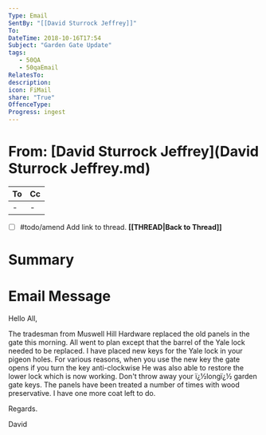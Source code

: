 ```yaml
---
Type: Email
SentBy: "[[David Sturrock Jeffrey]]"
To:
DateTime: 2018-10-16T17:54
Subject: "Garden Gate Update"
tags:
   - 50QA
   - 50qaEmail
RelatesTo:
description:
icon: FiMail
share: "True"
OffenceType:
Progress: ingest
---
```

# From: [David Sturrock Jeffrey](David Sturrock Jeffrey.md)

| **To** | **Cc** |
| ------ | ------ |
| \-     | \-     |


- [ ] #todo/amend Add link to thread. **[[THREAD|Back to Thread]]**
# Summary

# Email Message
Hello All,

The tradesman from Muswell Hill Hardware replaced the old panels in the gate
this morning. All went to plan except that the barrel of the Yale lock
needed to be replaced. I have placed new keys for the Yale lock in your
pigeon holes. For various reasons, when you use the new key the gate opens
if you turn the key anti-clockwise He was also able to restore the lower
lock which is now working. Don't throw away your ï¿½longï¿½ garden gate keys.
The panels have been treated a number of times with wood preservative. I
have one more coat left to do.

Regards.

David
